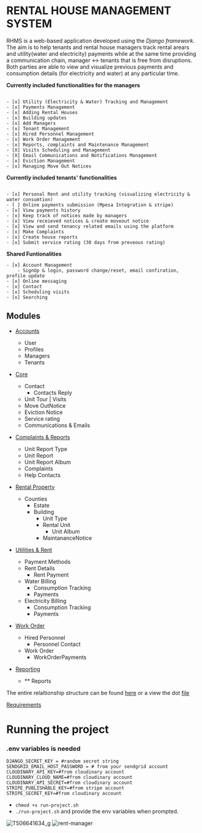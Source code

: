 
# RENTAL HOUSE MANAGEMENT SYSTEM


RHMS is a web-based application developed using the _Django framework_. The aim is to help tenants and rental house managers track 
rental arears and utility(water and electricity) payments while at the same time providing a communication chain, manager &harr; tenants
that is free from disruptions. Both parties are able to view and visualize previous payments and consumption details (for electricity and water)
at any particular time.


**Currently included functionalities for the managers**
```

- [x] Utility (Electricity & Water) Tracking and Management
- [x] Payments Management
- [x] Adding Rental Houses
- [x] Building updates
- [x] Add Managers
- [x] Tenant Management
- [x] Hired Personnel Management
- [x] Work Order Management
- [x] Reports, complaints and Maintenance Management
- [X] Visits Scheduling and Management 
- [X] Email Communications and Notifications Management
- [x] Eviction Management
- [x] Managing Move Out Notices
```
**Currently included tenants' functionalities**
```

- [x] Personal Rent and utility tracking (visualizing electricity & water consumtion)
- [ ] Online payments submission (Mpesa Integration & stripe)
- [x] View payments history
- [x] Keep track of notices made by managers
- [x] View receieved notices & create moveout notice
- [x] View and send tenancy related emails using the platform
- [x] Make Complaints
- [x] Create house reports
- [x] Submit service rating (30 days from preveous rating)
```
**Shared Funtionalities**
```
- [x] Account Management
    - SignUp & login, password change/reset, email confiration, profile update
- [x] Online messaging
- [x] Contact
- [x] Scheduling visits
- [x] Searching
```

## Modules


- [Accounts](https://github.com/shumwe/rental-house-management-system/tree/main/accounts)
    - User
    - Profiles
    - Managers
    - Tenants

- [Core](https://github.com/shumwe/rental-house-management-system/tree/main/core)
    - Contact
        - Contacts Reply
    - Unit Tour | Visits
    - Move OutNotice
    - Eviction Notice
    - Service rating
    - Communications & Emails

- [Complaints & Reports ](https://github.com/shumwe/rental-house-management-system/tree/main/complaints)
    - Unit Report Type
    - Unit Report
    - Unit Report Album
    - Complaints
    - Help Contacts

- [Rental Property](https://github.com/shumwe/rental-house-management-system/tree/main/rental_property)
    - Counties
        - Estate
        - Building
            - Unit Type
            - Rental Unit
                - Unit Album
            - MaintananceNotice

- [Utilities & Rent](https://github.com/shumwe/rental-house-management-system/tree/main/utils)
    - Payment Methods
    - Rent Details
        - Rent Payment
    - Water Billing
        - Consumption Tracking
        - Payments
    - Electricity Billing
        - Consumption Tracking
        - Payments

- [Work Order](https://github.com/shumwe/rental-house-management-system/tree/main/work_order)
    - Hired Personnel
        - Personnel Contact
    - Work Order
        - WorkOrderPayments

- [Reporting](https://github.com/shumwe/rental-house-management-system/tree/main/reporting)
    - ** Reports

The entire relaltionship structure can be found [here](https://github.com/shumwe/rental-house-management-system/tree/main/relationships/relationships.png) or a view the dot [file](https://github.com/shumwe/rental-house-management-system/tree/main/relationships/dotfile.dot)

[Requirements](https://github.com/shumwe/rental-house-management-system/tree/main/requirements.txt )

# Running the project

### .env variables is needed
~~~
DJANGO_SECRET_KEY = #random secret string
SENDGRID_EMAIL_HOST_PASSWORD = # from your sendgrid account
CLOUDINARY_API_KEY=#from cloudinary account
CLOUDINARY_CLOUD_NAME=#from cloudinary account
CLOUDINARY_API_SECRET=#from cloudinary account
STRIPE_PUBLISHABLE_KEY=#from stripe account
STRIPE_SECRET_KEY=#from cloudinary account
~~~

- ```chmod +x run-project.sh```
- ```./run-project.sh``` and provide the env variables when prompted.


![T506641634_g](https://github.com/9409010617086/Rentals-management-system/assets/111237261/8eae5f52-64de-4ec5-b8f1-4ab4159a49ae)
![rent-manager](https://github.com/9409010617086/Rentals-management-system/assets/111237261/5449fb8d-d73d-4253-8c52-16322d51b3a4)
